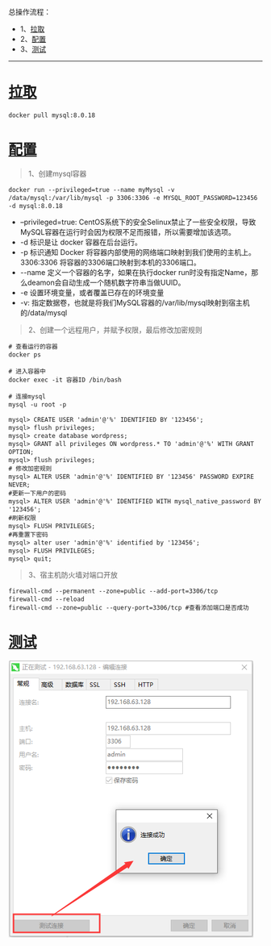 总操作流程：
- 1、[拉取](#docker-01)
- 2、[配置](#docker-02)
- 3、[测试](#docker-03)

***

# <a name="docker-01" href="#" >拉取</a>

```shell
docker pull mysql:8.0.18
```

# <a name="docker-02" href="#" >配置</a>

> 1、创建mysql容器

```
docker run --privileged=true --name myMysql -v /data/mysql:/var/lib/mysql -p 3306:3306 -e MYSQL_ROOT_PASSWORD=123456 -d mysql:8.0.18
```
- –privileged=true: CentOS系统下的安全Selinux禁止了一些安全权限，导致MySQL容器在运行时会因为权限不足而报错，所以需要增加该选项。
- -d 标识是让 docker 容器在后台运行。
- -p 标识通知 Docker 将容器内部使用的网络端口映射到我们使用的主机上。3306:3306 将容器的3306端口映射到本机的3306端口。
- --name 定义一个容器的名字，如果在执行docker run时没有指定Name，那么deamon会自动生成一个随机数字符串当做UUID。
- -e 设置环境变量，或者覆盖已存在的环境变量
- -v: 指定数据卷，也就是将我们MySQL容器的/var/lib/mysql映射到宿主机的/data/mysql

> 2、创建一个远程用户，并赋予权限，最后修改加密规则

```shell
# 查看运行的容器
docker ps 

# 进入容器中
docker exec -it 容器ID /bin/bash  

# 连接mysql
mysql -u root -p
```

```shell
mysql> CREATE USER 'admin'@'%' IDENTIFIED BY '123456';
mysql> flush privileges;
mysql> create database wordpress;
mysql> GRANT all privileges ON wordpress.* TO 'admin'@'%' WITH GRANT OPTION;
mysql> flush privileges; 
# 修改加密规则
mysql> ALTER USER 'admin'@'%' IDENTIFIED BY '123456' PASSWORD EXPIRE NEVER;
#更新一下用户的密码 
mysql> ALTER USER 'admin'@'%' IDENTIFIED WITH mysql_native_password BY '123456';
#刷新权限 
mysql> FLUSH PRIVILEGES;
#再重置下密码
mysql> alter user 'admin'@'%' identified by '123456';
mysql> FLUSH PRIVILEGES;
mysql> quit;
```

> 3、宿主机防火墙对端口开放

```
firewall-cmd --permanent --zone=public --add-port=3306/tcp
firewall-cmd --reload
firewall-cmd --zone=public --query-port=3306/tcp #查看添加端口是否成功
```

# <a name="docker-03" href="#" >测试</a>

![](image/6-1.png)

